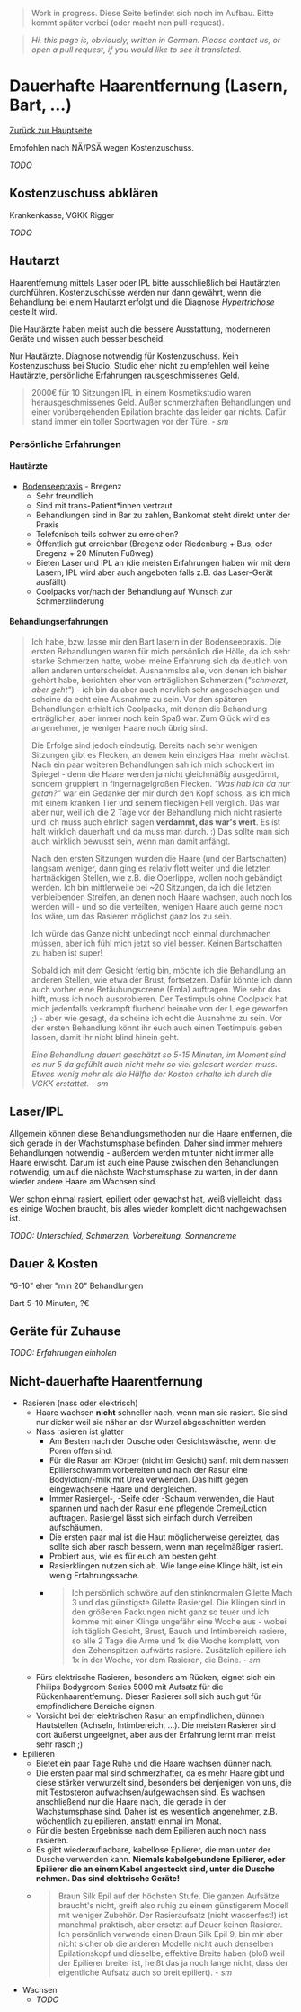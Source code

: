 > Work in progress. Diese Seite befindet sich noch im Aufbau. Bitte kommt später vorbei (oder macht nen pull-request).

>*Hi, this page is, obviously, written in German. Please contact us, or open a pull request, if you would like to see it translated.*
<!-- cSpell:language de -->

# Dauerhafte Haarentfernung (Lasern, Bart, …)
[Zurück zur Hauptseite](index.md)

Empfohlen nach NÄ/PSÄ wegen Kostenzuschuss.

*TODO*
## Kostenzuschuss abklären
Krankenkasse, VGKK Rigger

*TODO*

## Hautarzt
Haarentfernung mittels Laser oder IPL bitte ausschließlich bei Hautärzten durchführen. Kostenzuschüsse werden nur dann gewährt, wenn die Behandlung bei einem Hautarzt erfolgt und die Diagnose *Hypertrichose* gestellt wird.

Die Hautärzte haben meist auch die bessere Ausstattung, moderneren Geräte und wissen auch besser bescheid. 

Nur Hautärzte. Diagnose notwendig für Kostenzuschuss. 
Kein Kostenzuschuss bei Studio. Studio eher nicht zu empfehlen weil keine Hautärzte, persönliche Erfahrungen rausgeschmissenes Geld.

> 2000€ für 10 Sitzungen IPL in einem Kosmetikstudio waren herausgeschmissenes Geld. Außer schmerzhaften Behandlungen und einer vorübergehenden Epilation brachte das leider gar nichts. Dafür stand immer ein toller Sportwagen vor der Türe.
> *\- sm*

### Persönliche Erfahrungen

#### Hautärzte
* [Bodenseepraxis](https://www.bodenseepraxis.at/) - Bregenz
  * Sehr freundlich
  * Sind mit trans-Patient*innen vertraut
  * Behandlungen sind in Bar zu zahlen, Bankomat steht direkt unter der Praxis
  * Telefonisch teils schwer zu erreichen?
  * Öffentlich gut erreichbar (Bregenz oder Riedenburg + Bus, oder Bregenz + 20 Minuten Fußweg)
  * Bieten Laser und IPL an (die meisten Erfahrungen haben wir mit dem Lasern, IPL wird aber auch angeboten falls z.B. das Laser-Gerät ausfällt)
  * Coolpacks vor/nach der Behandlung auf Wunsch zur Schmerzlinderung

#### Behandlungserfahrungen

> Ich habe, bzw. lasse mir den Bart lasern in der Bodenseepraxis. Die ersten Behandlungen waren für mich persönlich die Hölle, da ich sehr starke Schmerzen hatte, wobei meine Erfahrung sich da deutlich von allen anderen unterscheidet. Ausnahmslos alle, von denen ich bisher gehört habe, berichten eher von erträglichen Schmerzen (*"schmerzt, aber geht"*) - ich bin da aber auch nervlich sehr angeschlagen und scheine da echt eine Ausnahme zu sein.
> Vor den späteren Behandlungen erhielt ich Coolpacks, mit denen die Behandlung erträglicher, aber immer noch kein Spaß war. Zum Glück wird es angenehmer, je weniger Haare noch übrig sind.
>
> Die Erfolge sind jedoch eindeutig. Bereits nach sehr wenigen Sitzungen gibt es Flecken, an denen kein einziges Haar mehr wächst. Nach ein paar weiteren Behandlungen sah ich mich schockiert im Spiegel - denn die Haare werden ja nicht gleichmäßig ausgedünnt, sondern gruppiert in fingernagelgroßen Flecken. *"Was hab ich da nur getan?"* war ein Gedanke der mir durch den Kopf schoss, als ich mich mit einem kranken Tier und seinem fleckigen Fell verglich. Das war aber nur, weil ich die 2 Tage vor der Behandlung mich nicht rasierte und ich muss auch ehrlich sagen **verdammt, das war's wert**.
Es ist halt wirklich dauerhaft und da muss man durch. :) Das sollte man sich auch wirklich bewusst sein, wenn man damit anfängt. 
>
> Nach den ersten Sitzungen wurden die Haare (und der Bartschatten) langsam weniger, dann ging es relativ flott weiter und die letzten hartnäckigen Stellen, wie z.B. die Oberlippe, wollen noch gebändigt werden. Ich bin mittlerweile bei ~20 Sitzungen, da ich die letzten verbleibenden Streifen, an denen noch Haare wachsen, auch noch los werden will - und so die verteilten, wenigen Haare auch gerne noch los wäre, um das Rasieren möglichst ganz los zu sein.
>
> Ich würde das Ganze nicht unbedingt noch einmal durchmachen müssen, aber ich fühl mich jetzt so viel besser. Keinen Bartschatten zu haben ist super!
>
> Sobald ich mit dem Gesicht fertig bin, möchte ich die Behandlung an anderen Stellen, wie etwa der Brust, fortsetzen. Dafür könnte ich dann auch vorher eine Betäubungscreme (Emla) auftragen. Wie sehr das hilft, muss ich noch ausprobieren. Der Testimpuls ohne Coolpack hat mich jedenfalls verkrampft fluchend beinahe von der Liege geworfen ;) - aber wie gesagt, da scheine ich echt die Ausnahme zu sein. Vor der ersten Behandlung könnt ihr euch auch einen Testimpuls geben lassen, damit ihr nicht blind hinein geht.
>
> *Eine Behandlung dauert geschätzt so 5-15 Minuten, im Moment sind es nur 5 da gefühlt auch nicht mehr so viel gelasert werden muss. Etwas wenig mehr als die Hälfte der Kosten erhalte ich durch die VGKK erstattet.*
> *\- sm*

## Laser/IPL
Allgemein können diese Behandlungsmethoden nur die Haare entfernen, die sich gerade in der Wachstumsphase befinden. Daher sind immer mehrere Behandlungen notwendig - außerdem werden mitunter nicht immer alle Haare erwischt. Darum ist auch eine Pause zwischen den Behandlungen notwendig, um auf die nächste Wachstumsphase zu warten, in der dann wieder andere Haare am Wachsen sind.

Wer schon einmal rasiert, epiliert oder gewachst hat, weiß vielleicht, dass es einige Wochen braucht, bis alles wieder komplett dicht nachgewachsen ist. 

*TODO: Unterschied, Schmerzen, Vorbereitung, Sonnencreme*

## Dauer & Kosten
"6-10" eher "min 20" Behandlungen

Bart 5-10 Minuten, ?€

## Geräte für Zuhause
*TODO: Erfahrungen einholen*

## Nicht-dauerhafte Haarentfernung
* Rasieren (nass oder elektrisch)
  * Haare wachsen **nicht** schneller nach, wenn man sie rasiert. Sie sind nur dicker weil sie näher an der Wurzel abgeschnitten werden
  * Nass rasieren ist glatter
    * Am Besten nach der Dusche oder Gesichtswäsche, wenn die Poren offen sind. 
    * Für die Rasur am Körper (nicht im Gesicht) sanft mit dem nassen Epilierschwamm vorbereiten und nach der Rasur eine Bodylotion/-milk mit Urea verwenden. Das hilft gegen eingewachsene Haare und dergleichen.
    * Immer Rasiergel-, -Seife oder -Schaum verwenden, die Haut spannen und nach der Rasur eine pflegende Creme/Lotion auftragen. Rasiergel lässt sich einfach durch Verreiben aufschäumen.
    * Die ersten paar mal ist die Haut möglicherweise gereizter, das sollte sich aber rasch bessern, wenn man regelmäßiger rasiert.
    * Probiert aus, wie es für euch am besten geht.
    * Rasierklingen nutzen sich ab. Wie lange eine Klinge hält, ist ein wenig Erfahrungssache.
    * > Ich persönlich schwöre auf den stinknormalen Gilette Mach 3 und das günstigste Gilette Rasiergel. Die Klingen sind in den größeren Packungen nicht ganz so teuer und ich komme mit einer Klinge ungefähr eine Woche aus - wobei ich täglich Gesicht, Brust, Bauch und Intimbereich rasiere, so alle 2 Tage die Arme und 1x die Woche komplett, von den Zehenspitzen aufwärts rasiere. Zusätzlich epiliere ich 1x in der Woche, vor dem Rasieren, die Beine. *\- sm*
  * Fürs elektrische Rasieren, besonders am Rücken, eignet sich ein Philips Bodygroom Series 5000 mit Aufsatz für die Rückenhaarentfernung. Dieser Rasierer soll sich auch gut für empfindlichere Bereiche eignen.
  * Vorsicht bei der elektrischen Rasur an empfindlichen, dünnen Hautstellen (Achseln, Intimbereich, …). Die meisten Rasierer sind dort äußerst ungeeignet, aber aus der Erfahrung lernt man meist sehr rasch ;)
* Epilieren 
  * Bietet ein paar Tage Ruhe und die Haare wachsen dünner nach.
  * Die ersten paar mal sind schmerzhafter, da es mehr Haare gibt und diese stärker verwurzelt sind, besonders bei denjenigen von uns, die mit Testosteron aufwachsen/aufgewachsen sind. Es wachsen anschließend nur die Haare nach, die gerade in der Wachstumsphase sind. Daher ist es wesentlich angenehmer, z.B. wöchentlich zu epilieren, anstatt einmal im Monat.
  * Für die besten Ergebnisse nach dem Epilieren auch noch nass rasieren.
  * Es gibt wiederaufladbare, kabellose Epilierer, die man unter der Dusche verwenden kann. **Niemals kabelgebundene Epilierer, oder Epilierer die an einem Kabel angesteckt sind, unter die Dusche nehmen. Das sind elektrische Geräte!**
  * > Braun Silk Epil auf der höchsten Stufe. Die ganzen Aufsätze braucht's nicht, greift also ruhig zu einem günstigerem Modell mit weniger Zubehör. Der Rasieraufsatz (nicht wasserfest!) ist manchmal praktisch, aber ersetzt auf Dauer keinen Rasierer. Ich persönlich verwende einen Braun Silk Epil 9, bin mir aber nicht sicher ob die anderen Modelle nicht auch denselben Epilationskopf und dieselbe, effektive Breite haben (bloß weil der Epilierer breiter ist, heißt das ja noch lange nicht, dass der eigentliche Aufsatz auch so breit epiliert). *\- sm*
* Wachsen
  * *TODO*